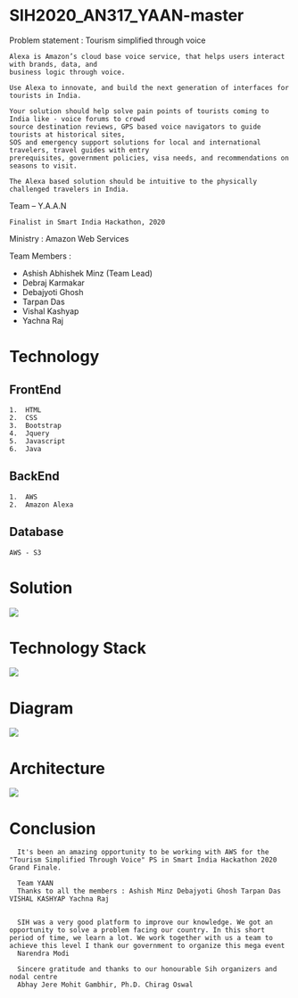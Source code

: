 # SIH2020_AN317_YAAN-master

Problem statement :       Tourism simplified through voice   
                        
    Alexa is Amazon’s cloud base voice service, that helps users interact with brands, data, and 
    business logic through voice.
                        
    Use Alexa to innovate, and build the next generation of interfaces for tourists in India.
                        
    Your solution should help solve pain points of tourists coming to India like - voice forums to crowd 
    source destination reviews, GPS based voice navigators to guide tourists at historical sites, 
    SOS and emergency support solutions for local and international travelers, travel guides with entry 
    prerequisites, government policies, visa needs, and recommendations on seasons to visit.
                        
    The Alexa based solution should be intuitive to the physically challenged travelers in India.

Team – Y.A.A.N

    Finalist in Smart India Hackathon, 2020

Ministry :  Amazon Web Services 

Team Members  :     <ul>
                        <li>Ashish Abhishek Minz (Team Lead)</li>
                        <li>Debraj Karmakar</li>
                        <li>Debajyoti Ghosh</li>
                        <li>Tarpan Das</li>
                        <li>Vishal Kashyap</li>
                        <li>Yachna Raj</li>
                    </ul>

<h1>Technology</h1>

<h2>FrontEnd</h2>

    1.  HTML
    2.  CSS
    3.  Bootstrap
    4.  Jquery
    5.  Javascript
    6.  Java

<h2>BackEnd</h2>

    1.  AWS
    2.  Amazon Alexa

<h2>Database</h2>

    AWS - S3

<h1>Solution</h1> 

<image src="Website\assets\img\solutions.jfif">
  
<h1>Technology Stack</h1> 

<image src="Website\assets\img\dependencies.jfif">
  
<h1>Diagram</h1> 

<image src="Website\assets\img\workflow.jfif">
  
<h1>Architecture</h1> 

<image src="Website\assets\img\aws_arch.jfif">
  
<h1>Conclusion</h1>

      It's been an amazing opportunity to be working with AWS for the "Tourism Simplified Through Voice" PS in Smart India Hackathon 2020 Grand Finale.

      Team YAAN
      Thanks to all the members : Ashish Minz Debajyoti Ghosh Tarpan Das VISHAL KASHYAP Yachna Raj


      SIH was a very good platform to improve our knowledge. We got an opportunity to solve a problem facing our country. In this short period of time, we learn a lot. We work together with us a team to achieve this level I thank our government to organize this mega event
      Narendra Modi

      Sincere gratitude and thanks to our honourable Sih organizers and nodal centre
      Abhay Jere Mohit Gambhir, Ph.D. Chirag Oswal
